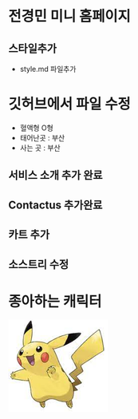 # 전경민 미니 홈페이지

## 스타일추가
- style.md 파일추가

# 깃허브에서 파일 수정
- 혈액형 O형
- 태어난곳 : 부산
- 사는 곳 : 부산

## 서비스 소개 추가 완료


## Contactus 추가완료
## 카트 추가
## 소스트리 수정
# 종아하는 캐릭터
![피카츄](https://github.com/wjsrudals411/MiniHomepage/blob/main/pika.jpg?raw=true)
